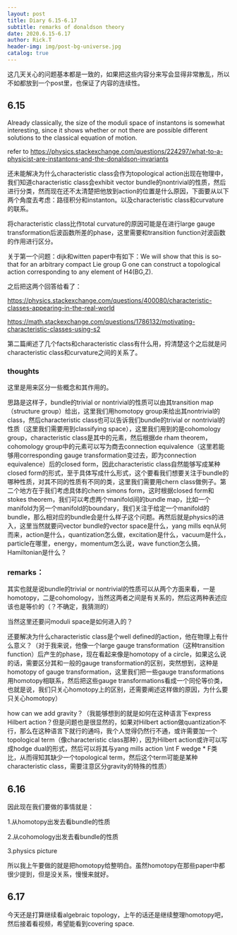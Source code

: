 ```yaml
---
layout: post
title: Diary 6.15-6.17
subtitle: remarks of donaldson theory
date: 2020.6.15-6.17
author: Rick.T
header-img: img/post-bg-universe.jpg
catalog: true
---
```


这几天关心的问题基本都是一致的，如果把这些内容分来写会显得非常散乱，所以不如都放到一个post里，也保证了内容的连续性。

## 6.15

Already classically, the size of the moduli space of instantons is somewhat interesting, since it shows whether or not there are possible different solutions to the classical equation of motion.

refer to https://physics.stackexchange.com/questions/224297/what-to-a-physicist-are-instantons-and-the-donaldson-invariants

还未能解决为什么characteristic class会作为topological action出现在物理中，我们知道characteristic class会exhibit vector bundle的nontrivial的性质，然后进行分类，然而现在还不太清楚把他放到action的位置是什么原因，下面要从以下两个角度去考虑：路径积分和instanton。以及characteristic class和curvature的联系。

将characteristic class比作total curvature的原因可能是在进行large gauge transformation后波函数所差的phase，这里需要和transition function对波函数的作用进行区分。

关于第一个问题：dijk和witten paper中有如下：We will show that this is so-that for an arbitrary compact Lie group G one can construct a topological action corresponding to any element of H4(BG,Z).

之后把这两个回答给看了：

https://physics.stackexchange.com/questions/400080/characteristic-classes-appearing-in-the-real-world

https://math.stackexchange.com/questions/1786132/motivating-characteristic-classes-using-s2

第二篇阐述了几个facts和characteristic class有什么用，捋清楚这个之后就是问characteristic class和curvature之间的关系了。

### thoughts

这里是用来区分一些概念和其作用的。

思路是这样子，bundle的trivial or nontrivial的性质可以由其transition map（structure group）给出，这里我们用homotopy group来给出其nontrivial的class，然后characteristic class也可以告诉我们bundle的trivial or nontrivial的性质（这里我们需要用到classifying space），这里我们用到的是cohomology group，characteristic class是其中的元素，然后根据de rham theorem，cohomology group中的元素可以写为商去connection equivalence（这里若能够用corresponding gauge transformation变过去，即为connection equivalence）后的closed form，因此characteristic class自然能够写成某种closed form的形式，至于具体写成什么形式，这个要看我们想要关注于bundle的哪种性质，对其不同的性质有不同的类，这里我们需要用chern class做例子。第二个地方在于我们考虑具体的chern simons form，这时根据closed form和stokes theorem，我们可以考虑两个manifold间的bundle map，比如一个manifold为另一个manifold的boundary，我们关注于给定一个manifold的bundle，那么相对应的bundle会是什么样子这个问题。再然后就是physics的进入，这里当然就要问vector bundle的vector space是什么，yang mills eqn从何而来，action是什么，quantization怎么做，excitation是什么，vacuum是什么，particle在哪里，energy，momentum怎么说，wave function怎么搞，Hamiltonian是什么？

### remarks：

其实也就是说bundle的trivial or nontrivial的性质可以从两个方面来看，一是homotopy，二是cohomology，当然这两者之间是有关系的，然后这两种表述应该也是等价的（？不确定，我猜测的）

当然这里还要问moduli space是如何进入的？

还要解决为什么characteristic class是个well defined的action，他在物理上有什么意义？（对于我来说，他像一个large gauge transformation（这种transition function）后产生的phase，现在看起来像是homotopy of a circle，如果这么说的话，需要区分其和一般的gauge transformation的区别，突然想到，这种是homotopy of gauge transformation，这里我们把一些gauge transformations用homotopy相联系，然后把这些gauge transformations看成一个同伦等价类，也就是说，我们只关心homotopy上的区别，还需要阐述这样做的原因，为什么要只关心homotopy）

how can we add gravity？（我能够想到的就是如何在这种语言下express Hilbert action？但是问题也是很显然的，如果对Hilbert action做quantization不行，那么在这种语言下就行的通吗，我个人觉得仍然行不通，或许需要加一个topological term（像characteristic class那种），因为Hilbert action或许可以写成hodge dual的形式，然后可以将其与yang mills action \int F wedge * F类比，从而得知其缺少一个topological term，然后这个term可能是某种characteristic class，需要注意区分gravity的特殊的性质）


## 6.16

因此现在我们要做的事情就是：

1.从homotopy出发去看bundle的性质

2.从cohomology出发去看bundle的性质

3.physics picture

所以我上午要做的就是把homotopy给整明白。虽然homotopy在那些paper中都很少提到，但是没关系，慢慢来就好。

## 6.17

今天还是打算继续看algebraic topology，上午的话还是继续整理homotopy吧，然后接着看视频，希望能看到covering space.
